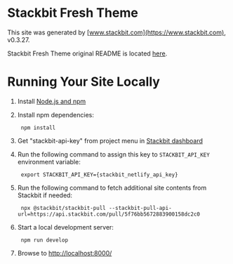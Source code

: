 # Stackbit Fresh Theme

This site was generated by [www.stackbit.com](https://www.stackbit.com), v0.3.27.

Stackbit Fresh Theme original README is located [here](./README.theme.md).

# Running Your Site Locally

1. Install [Node.js and npm](https://nodejs.org/en/)

1. Install npm dependencies:

        npm install

1. Get "stackbit-api-key" from project menu in [Stackbit dashboard](https://app.stackbit.com/dashboard)

1. Run the following command to assign this key to `STACKBIT_API_KEY` environment variable:

        export STACKBIT_API_KEY={stackbit_netlify_api_key}

1. Run the following command to fetch additional site contents from Stackbit if needed:

        npx @stackbit/stackbit-pull --stackbit-pull-api-url=https://api.stackbit.com/pull/5f76bb5672883900158dc2c0

1. Start a local development server:

        npm run develop

1. Browse to [http://localhost:8000/](http://localhost:8000/)
